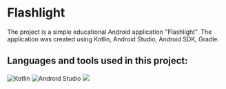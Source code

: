 # Flashlight
The project is a simple educational Android application "Flashlight". The application was created using Kotlin, Android Studio, Android SDK, Gradle.

## Languages and tools used in this project:
![Kotlin](https://img.shields.io/badge/kotlin-%230095D5.svg?style=for-the-badge&logo=kotlin&logoColor=white) ![Android Studio](https://img.shields.io/badge/Android%20Studio-3DDC84.svg?style=for-the-badge&logo=android-studio&logoColor=white) <img src="https://img.shields.io/badge/git%20-%23F05033.svg?&style=for-the-badge&logo=git&logoColor=white"/>
